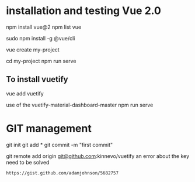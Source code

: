 # installation and testing Vue 2.0

npm install vue@2
npm list vue


sudo npm install -g @vue/cli

vue create my-project

cd my-project
npm run serve

## To install  vuetify

vue add vuetify

use of the vuetify-material-dashboard-master
npm run serve


# GIT management

git init
git add *
git commit -m "first commit"

git remote add origin git@github.com:kinnevo/vuetify
    an error about the key need to be solved

    https://gist.github.com/adamjohnson/5682757 
